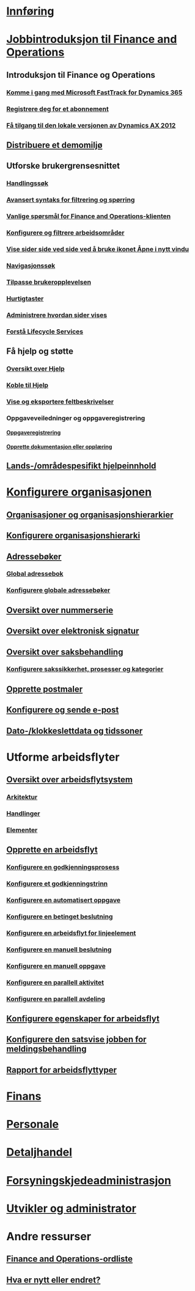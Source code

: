 # [Innføring](index.md)

# [Jobbintroduksjon til Finance and Operations](get-started/onboarding-home.md)
## Introduksjon til Finance og Operations
### [Komme i gang med Microsoft FastTrack for Dynamics 365](get-started/fasttrack-dynamics-365-overview.md)
### [Registrere deg for et abonnement](/dynamics365/unified-operations/dev-itpro/dev-tools/sign-up-preview-subscription?toc=/dynamics365/unified-operations/fin-and-ops/toc.json)
### [Få tilgang til den lokale versjonen av Dynamics AX 2012](/dynamics365/unified-operations/dev-itpro/deployment/csp-download-customersource?toc=/dynamics365/unified-operations/fin-and-ops/toc.json)
## [Distribuere et demomiljø](/dynamics365/unified-operations/dev-itpro/deployment/deploy-demo-environment?toc=/dynamics365/unified-operations/fin-and-ops/toc.json)

## Utforske brukergrensesnittet
### [Handlingssøk](get-started/action-search.md)
### [Avansert syntaks for filtrering og spørring](get-started/advanced-filtering-query-options.md)
### [Vanlige spørsmål for Finance and Operations-klienten](get-started/client-faq.md)
### [Konfigurere og filtrere arbeidsområder](get-started/configure-filter-workspaces.md)
### [Vise sider side ved side ved å bruke ikonet Åpne i nytt vindu](get-started/display-pages-side-by-side.md)
### [Navigasjonssøk](get-started/navigation-search.md)
### [Tilpasse brukeropplevelsen](get-started/personalize-user-experience.md)
### [Hurtigtaster](get-started/shortcut-keys.md)
### [Administrere hvordan sider vises](get-started/window-management.md)
### [Forstå Lifecycle Services](/dynamics365/unified-operations/dev-itpro/lifecycle-services/lcs-works-lcs?toc=/dynamics365/unified-operations/fin-and-ops/toc.json)

## Få hjelp og støtte
### [Oversikt over Hjelp](/dynamics365/unified-operations/dev-itpro/get-started/help-overview?toc=/dynamics365/unified-operations/fin-and-ops/toc.json)
### [Koble til Hjelp](/dynamics365/unified-operations/dev-itpro/get-started/help-connect?toc=/dynamics365/unified-operations/fin-and-ops/toc.json)
### [Vise og eksportere feltbeskrivelser](get-started/view-export-field-descriptions.md)

### Oppgaveveiledninger og oppgaveregistrering
#### [Oppgaveregistrering](/dynamics365/unified-operations/dev-itpro/user-interface/task-recorder?toc=/dynamics365/unified-operations/fin-and-ops/toc.json)
#### [Opprette dokumentasjon eller opplæring](/dynamics365/unified-operations/dev-itpro/user-interface/task-recorder?toc=/dynamics365/unified-operations/fin-and-ops/toc.json)

## [Lands-/områdespesifikt hjelpeinnhold](/dynamics365/unified-operations/dev-itpro/lcs-solutions/country-region?toc=/dynamics365/unified-operations/fin-and-ops/toc.json)

# [Konfigurere organisasjonen](organization-administration/organization-administration-home-page.md)
## [Organisasjoner og organisasjonshierarkier](organization-administration/organizations-organizational-hierarchies.md)
## [Konfigurere organisasjonshierarki](organization-administration/plan-organizational-hierarchy.md)
## [Adressebøker](organization-administration/qa-address-books.md)
### [Global adressebok](organization-administration/overview-global-address-book.md)
### [Konfigurere globale adressebøker](organization-administration/plan-configuration-global-address-book-additional-address-books.md)
## [Oversikt over nummerserie](organization-administration/number-sequence-overview.md)
## [Oversikt over elektronisk signatur](organization-administration/electronic-signature-overview.md)
## [Oversikt over saksbehandling](organization-administration/cases.md)
### [Konfigurere sakssikkerhet, prosesser og kategorier](organization-administration/plan-case-management.md)
## [Opprette postmaler](organization-administration/record-templates.md)
## [Konfigurere og sende e-post](organization-administration/configure-email.md)
## [Dato-/klokkeslettdata og tidssoner](organization-administration/date-time-zones.md)

# Utforme arbeidsflyter
## [Oversikt over arbeidsflytsystem](organization-administration/overview-workflow-system.md)
### [Arkitektur](organization-administration/workflow-system-architecture.md)
### [Handlinger](organization-administration/workflow-actions.md)
### [Elementer](organization-administration/workflow-elements.md)
## [Opprette en arbeidsflyt](organization-administration/create-workflow.md)
### [Konfigurere en godkjenningsprosess](organization-administration/configure-approval-process-workflow.md)
### [Konfigurere et godkjenningstrinn](organization-administration/configure-approval-step-workflow.md)
### [Konfigurere en automatisert oppgave](organization-administration/configure-automated-task-workflow.md)
### [Konfigurere en betinget beslutning](organization-administration/configure-conditional-decision-workflow.md)
### [Konfigurere en arbeidsflyt for linjeelement](organization-administration/configure-line-item-workflow.md)
### [Konfigurere en manuell beslutning](organization-administration/configure-manual-decision-workflow.md)
### [Konfigurere en manuell oppgave](organization-administration/configure-manual-task-workflow.md)
### [Konfigurere en parallell aktivitet](organization-administration/configure-parallel-activity-workflow.md)
### [Konfigurere en parallell avdeling](organization-administration/configure-parallel-branch-workflow.md)
## [Konfigurere egenskaper for arbeidsflyt](organization-administration/configure-workflow-properties.md)
## [Konfigurere den satsvise jobben for meldingsbehandling](organization-administration/workflow-batch-job-critical.md)
## [Rapport for arbeidsflyttyper](organization-administration/workflow-types-report.md)

# [Finans](/dynamics365/unified-operations/financials/index)

# [Personale](/dynamics365/unified-operations/talent/index)

# [Detaljhandel](/dynamics365/unified-operations/retail/index)

# [Forsyningskjedeadministrasjon](/dynamics365/unified-operations/supply-chain/index)

# [Utvikler og administrator](/dynamics365/unified-operations/dev-itpro/index)

# Andre ressurser
## [Finance and Operations-ordliste](get-started/glossary.md)
## [Hva er nytt eller endret?](/dynamics365/unified-operations/dev-itpro/get-started/whats-new-changed?toc=/dynamics365/unified-operations/fin-and-ops/toc.json)

